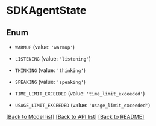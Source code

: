 # SDKAgentState


## Enum

* `WARMUP` (value: `'warmup'`)

* `LISTENING` (value: `'listening'`)

* `THINKING` (value: `'thinking'`)

* `SPEAKING` (value: `'speaking'`)

* `TIME_LIMIT_EXCEEDED` (value: `'time_limit_exceeded'`)

* `USAGE_LIMIT_EXCEEDED` (value: `'usage_limit_exceeded'`)

[[Back to Model list]](../README.md#documentation-for-models) [[Back to API list]](../README.md#documentation-for-api-endpoints) [[Back to README]](../README.md)


